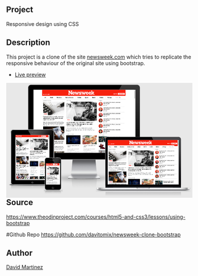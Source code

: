 ## Project
Responsive design using CSS

## Description
This project is a clone of the site [newsweek.com](https://newsweek.com/) which tries to replicate the responsive behaviour of the original site using bootstrap.

* [Live preview](https://davitomix.github.io/newsweek-clone-bootstrap/)

<img  align="right" src="design/screencapture.png">

## Source
https://www.theodinproject.com/courses/html5-and-css3/lessons/using-bootstrap

#Github Repo
https://github.com/davitomix/newsweek-clone-bootstrap


## Author
[David Martinez](https://github.com/davitomix)
